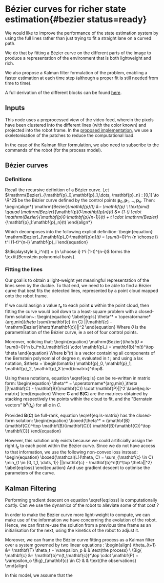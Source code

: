 # Bézier curves for richer state estimation{#bezier status=ready}

We would like to improve the performance of the state estimation system by using the full lines rather than just trying to fit a straight lane on a curved path.

We do that by fitting a Bézier curve on the different parts of the image to produce a representation of the environment that is both lightweight and rich.

We also propose a Kalman filter formulation of the problem, enabling a faster estimation at each time step (although a proper fit is still needed from time to time).

A full derivation of the different blocks can be found [here](https://github.com/bdura/merganser).

## Inputs

This node uses a preprocessed view of the video feed, wherein the pixels have been clustered into the different lines (with the color known) and projected into the robot frame. In the [proposed implementation](https://github.com/bdura/merganser), we use a skeletonisation of the patches to reduce the computational load.

In the case of the Kalman filter formulation, we also need to subscribe to the commands of the robot (for the process model).

## Bézier curves

### Definitions

Recall the recursive definition of a Bézier curve. Let $\mathrm{Bezier}_{\mathbf{p}_0,\mathbf{p}_1,\dots, \mathbf{p}_n} : [0,1] \to \R^2$ be the Bézier curve defined by the control points $\mathbf{p}_0,\mathbf{p}_1,\dots, \mathbf{p}_n$. Then:
\begin{align*}
    \mathrm{Bezier}_\mathbf{p}(t) &= \mathbf{p} \\
    \text{and} \qquad \mathrm{Bezier}_{\mathbf{p}_0:\mathbf{p}_n}(t) &= (1-t) \cdot \mathrm{Bezier}_{\mathbf{p}_0:\mathbf{p}_{n-1}}(t) + t \cdot \mathrm{Bezier}_{\mathbf{p}_1:\mathbf{p}_n}(t)
\end{align*}

Which decomposes into the following explicit definition:
\begin{equation}
    \mathrm{Bezier}_{\mathbf{p}_0:\mathbf{p}_n}(t) = \sum_{i=0}^n {n \choose i} t^i (1-t)^{n-i} \mathbf{p}_i
\end{equation}

$\displaystyle b_i^n(t) = {n \choose i} t^i (1-t)^{n-i}$ forms the \textit{Bernstein polynomial basis}.


### Fitting the lines

Our goal is to obtain a light-weight yet meaningful representation of the lines seen by the duckie. To that end, we need to be able to find a Bézier curve that best fits the detected lines, represented by a point cloud mapped onto the robot frame.

If we could assign a value $t_\mathbf{c}$ to each point $\mathbf{c}$ within the point cloud, then fitting the curve would boil down to a least-square problem with a closed-form solution~:
\begin{equation}
    \label{eq:ls}
    \theta^* = \operatorname*{arg\,min}_\theta \sum_{\mathbf{c} \in C} ||\mathbf{c} - \mathrm{Bezier}_\theta(t_\mathbf{c})||^2
\end{equation}
Where $\theta$ is the parametrisation of the Bézier curve, ie a set of four control points.

Moreover, noticing that:
\begin{equation}
    \mathrm{Bezier}_\theta(t) = \sum_{i=0}^n b_i^n(t_\mathbf{c}) \cdot \mathbf{p}_i = \mathbf{b}^n(t)^\top \theta
\end{equation}
Where $\mathbf{b}^n(t)$ is a vector containing all components of the Bernstein polynomial of degree $n$, evaluated in $t$ ; and using a lax notation, $\theta = \begin{bmatrix} \mathbf{p}_0, \mathbf{p}_1, \mathbf{p}_2, \mathbf{p}_3 \end{bmatrix}^\top$.

Using these notations, equation \eqref{eq:ls} can be re-written in matrix form:
\begin{equation}
    \theta^* = \operatorname*{arg\,min}_\theta ||\mathbf{C} - \mathbf{B}(\mathbf{C}) \cdot \mathbf{P}||^2
    \label{eq:ls-matrix}
\end{equation}
Where $\mathbf{C}$ and $\mathbf{B}(\mathbf{C})$ are the matrices obtained by stacking respectively the points within the cloud to fit, and the "Bernstein vectors" $\mathbf{b}^n(t_\mathbf{c})$ for all $\mathbf{c}$ in $C$.

Provided $\mathbf{B}(\mathbf{C})$ be full-rank, equation \eqref{eq:ls-matrix} has the closed-form solution:
\begin{equation}
    \boxed{\theta^* = (\mathbf{B}(\mathbf{C})^\top \mathbf{B}(\mathbf{C})) \mathbf{B}(\mathbf{C})^\top \mathbf{C}}
\end{equation}

However, this solution only exists because we could artificially assign the right $t_\mathbf{c}$ to each point within the Bézier curve. Since we do not have access to that information, we use the following non-convex loss instead:
\begin{equation}
    \boxed{\mathcal{L}(\theta, C) = \sum_{\mathbf{c} \in C} \min_{t \in \{0, t_1, \dots, 1\}} ||\mathbf{c} - \mathbf{b}^n(t)^\top \theta||^2}
    \label{eq:loss}
\end{equation}
And use gradient descent to optimise the parameters of the curve.


## Kalman Filtering

Performing gradient descent on equation \eqref{eq:loss} is computationally costly. Can we use the dynamics of the robot to alleviate some of that cost ?

In order to make the Bézier curve more light-weight to compute, we can make use of the information we have concerning the evolution of the robot. Hence, we can first re-use the solution from a previous time frame as an initialisation for the next, using the kinetics of the robot to adjust it.

Moreover, we can frame the Bézier curve fitting process as a Kalman filter over a system governed by two linear equations :
\begin{align}
    \theta_{t+1} &= \mathbf{T} \theta_t + \varepsilon_p & & \text{the process} \\
    \Big\{ \mathbf{c} &= \mathbf{b}^n(t_\mathbf{c})^\top \cdot \mathbf{P} + \varepsilon_o  \Big\}_{\mathbf{c} \in C} & & \text{the observations}
\end{align}

In this model, we assume that the
